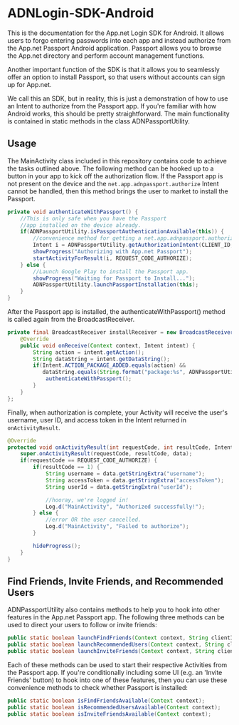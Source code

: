 ADNLogin-SDK-Android
====================

This is the documentation for the App.net Login SDK for Android. It allows users to forgo entering passwords into each app and instead authorize from the App.net Passport Android application. Passport allows you to browse the App.net directory and perform account management functions.

Another important function of the SDK is that it allows you to seamlessly offer an option to install Passport, so that users without accounts can sign up for App.net.

We call this an SDK, but in reality, this is just a demonstration of how to use an Intent to authorize from the Passport app. If you're familiar with how Android works, this should be pretty straightforward. The main functionality is contained in static methods in the class ADNPassportUtility.

## Usage

The MainActivity class included in this repository contains code to achieve the tasks outlined above. The following method can be hooked up to a button in your app to kick off the authorization flow. If the Passport app is not present on the device and the `net.app.adnpassport.authorize` Intent cannot be handled, then this method brings the user to market to install the Passport. 

```java
private void authenticateWithPassport() {
    //This is only safe when you have the Passport
    //app installed on the device already.
    if(ADNPassportUtility.isPassportAuthenticationAvailable(this)) {
        //convenience method for getting a net.app.adnpassport.authorize Intent
        Intent i = ADNPassportUtility.getAuthorizationIntent(CLIENT_ID, SCOPE);
        showProgress("Authorizing with App.net Passport");
        startActivityForResult(i, REQUEST_CODE_AUTHORIZE);
    } else {
        //Launch Google Play to install the Passport app.
        showProgress("Waiting for Passport to Install...");
        ADNPassportUtility.launchPassportInstallation(this);
    }
}
```

After the Passport app is installed, the authenticateWithPassport() method is called again from the BroadcastReceiver.

```java
private final BroadcastReceiver installReceiver = new BroadcastReceiver() {
    @Override
    public void onReceive(Context context, Intent intent) {
        String action = intent.getAction();
        String dataString = intent.getDataString();
        if(Intent.ACTION_PACKAGE_ADDED.equals(action) &&
           dataString.equals(String.format("package:%s", ADNPassportUtility.APP_PACKAGE))) {
            authenticateWithPassport();
        }
    }
};
```

Finally, when authorization is complete, your Activity will receive the user's username, user ID, and access token in the Intent returned in `onActivityResult`.

```java
@Override
protected void onActivityResult(int requestCode, int resultCode, Intent data) {
    super.onActivityResult(requestCode, resultCode, data);
    if(requestCode == REQUEST_CODE_AUTHORIZE) {
        if(resultCode == 1) {
            String username = data.getStringExtra("username");
            String accessToken = data.getStringExtra("accessToken");
            String userId = data.getStringExtra("userId");

            //hooray, we're logged in!
            Log.d("MainActivity", "Authorized successfully!");
        } else {
            //error OR the user cancelled.
            Log.d("MainActivity", "Failed to authorize");
        }

        hideProgress();
    }
}
```

## Find Friends, Invite Friends, and Recommended Users

ADNPassportUtility also contains methods to help you to hook into other features in the App.net Passport app. The following three methods can be used to direct your users to follow or invite friends:

```java
public static boolean launchFindFriends(Context context, String clientId);
public static boolean launchRecommendedUsers(Context context, String clientId);
public static boolean launchInviteFriends(Context context, String clientId);
```

Each of these methods can be used to start their respective Activities from the Passport app. If you're conditionally including some UI (e.g. an 'Invite Friends' button) to hook into one of these features, then you can use these convenience methods to check whether Passport is installed:

```java
public static boolean isFindFriendsAvailable(Context context);
public static boolean isRecommendedUsersAvailable(Context context);
public static boolean isInviteFriendsAvailable(Context context);
```
